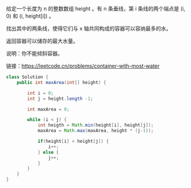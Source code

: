 给定一个长度为 n 的整数数组 height 。有 n 条垂线，第 i 条线的两个端点是 (i, 0) 和 (i, height[i]) 。

找出其中的两条线，使得它们与 x 轴共同构成的容器可以容纳最多的水。

返回容器可以储存的最大水量。

说明：你不能倾斜容器。

链接：https://leetcode.cn/problems/container-with-most-water


```java
class Solution {
    public int maxArea(int[] height) {

        int i = 0;
        int j = height.length -1;

        int maxArea = 0;

        while (i < j) {
            int heigth = Math.min(height[i], height[j]);
            maxArea = Math.max(maxArea, height * (j-1));

            if(height[i] < height[j]) {
                i++;
            } else {
                j++;
            }
        }
    }
}
```

